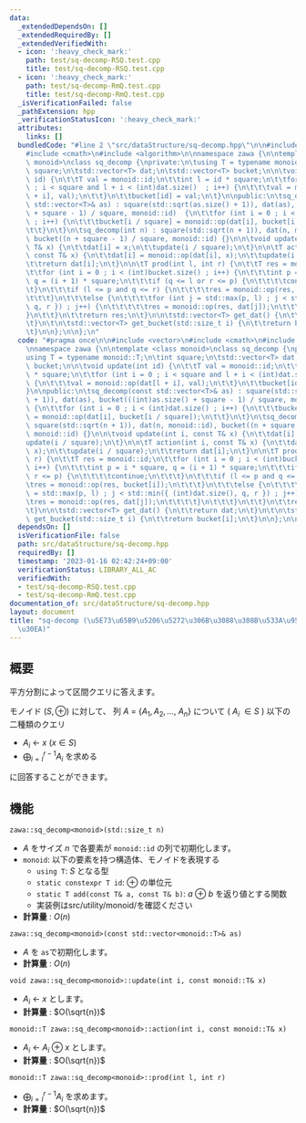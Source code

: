 ```yaml
---
data:
  _extendedDependsOn: []
  _extendedRequiredBy: []
  _extendedVerifiedWith:
  - icon: ':heavy_check_mark:'
    path: test/sq-decomp-RSQ.test.cpp
    title: test/sq-decomp-RSQ.test.cpp
  - icon: ':heavy_check_mark:'
    path: test/sq-decomp-RmQ.test.cpp
    title: test/sq-decomp-RmQ.test.cpp
  _isVerificationFailed: false
  _pathExtension: hpp
  _verificationStatusIcon: ':heavy_check_mark:'
  attributes:
    links: []
  bundledCode: "#line 2 \"src/dataStructure/sq-decomp.hpp\"\n\n#include <vector>\n\
    #include <cmath>\n#include <algorithm>\n\nnamespace zawa {\n\ntemplate <class\
    \ monoid>\nclass sq_decomp {\nprivate:\n\tusing T = typename monoid::T;\n\tint\
    \ square;\n\tstd::vector<T> dat;\n\tstd::vector<T> bucket;\n\n\tvoid update(int\
    \ id) {\n\t\tT val = monoid::id;\n\t\tint l = id * square;\n\t\tfor (int i = 0\
    \ ; i < square and l + i < (int)dat.size()  ; i++) {\n\t\t\tval = monoid::op(dat[l\
    \ + i], val);\n\t\t}\n\t\tbucket[id] = val;\n\t}\n\npublic:\n\tsq_decomp(const\
    \ std::vector<T>& as) : square(std::sqrt(as.size() + 1)), dat(as), bucket(((int)as.size()\
    \ + square - 1) / square, monoid::id)  {\n\t\tfor (int i = 0 ; i < (int)dat.size()\
    \ ; i++) {\n\t\t\tbucket[i / square] = monoid::op(dat[i], bucket[i / square]);\n\
    \t\t}\n\t}\n\tsq_decomp(int n) : square(std::sqrt(n + 1)), dat(n, monoid::id),\
    \ bucket((n + square - 1) / square, monoid::id) {}\n\n\tvoid update(int i, const\
    \ T& x) {\n\t\tdat[i] = x;\n\t\tupdate(i / square);\n\t}\n\n\tT action(int i,\
    \ const T& x) {\n\t\tdat[i] = monoid::op(dat[i], x);\n\t\tupdate(i / square);\n\
    \t\treturn dat[i];\n\t}\n\n\tT prod(int l, int r) {\n\t\tT res = monoid::id;\n\
    \t\tfor (int i = 0 ; i < (int)bucket.size() ; i++) {\n\t\t\tint p = i * square,\
    \ q = (i + 1) * square;\n\t\t\tif (q <= l or r <= p) {\n\t\t\t\tcontinue;\n\t\t\
    \t}\n\t\t\tif (l <= p and q <= r) {\n\t\t\t\tres = monoid::op(res, bucket[i]);\n\
    \t\t\t}\n\t\t\telse {\n\t\t\t\tfor (int j = std::max(p, l) ; j < std::min({ (int)dat.size(),\
    \ q, r }) ; j++) {\n\t\t\t\t\tres = monoid::op(res, dat[j]);\n\t\t\t\t}\n\t\t\t\
    }\n\t\t}\n\t\treturn res;\n\t}\n\n\tstd::vector<T> get_dat() {\n\t\treturn dat;\n\
    \t}\n\t\n\tstd::vector<T> get_bucket(std::size_t i) {\n\t\treturn bucket[i];\n\
    \t}\n\n};\n\n};\n"
  code: "#pragma once\n\n#include <vector>\n#include <cmath>\n#include <algorithm>\n\
    \nnamespace zawa {\n\ntemplate <class monoid>\nclass sq_decomp {\nprivate:\n\t\
    using T = typename monoid::T;\n\tint square;\n\tstd::vector<T> dat;\n\tstd::vector<T>\
    \ bucket;\n\n\tvoid update(int id) {\n\t\tT val = monoid::id;\n\t\tint l = id\
    \ * square;\n\t\tfor (int i = 0 ; i < square and l + i < (int)dat.size()  ; i++)\
    \ {\n\t\t\tval = monoid::op(dat[l + i], val);\n\t\t}\n\t\tbucket[id] = val;\n\t\
    }\n\npublic:\n\tsq_decomp(const std::vector<T>& as) : square(std::sqrt(as.size()\
    \ + 1)), dat(as), bucket(((int)as.size() + square - 1) / square, monoid::id) \
    \ {\n\t\tfor (int i = 0 ; i < (int)dat.size() ; i++) {\n\t\t\tbucket[i / square]\
    \ = monoid::op(dat[i], bucket[i / square]);\n\t\t}\n\t}\n\tsq_decomp(int n) :\
    \ square(std::sqrt(n + 1)), dat(n, monoid::id), bucket((n + square - 1) / square,\
    \ monoid::id) {}\n\n\tvoid update(int i, const T& x) {\n\t\tdat[i] = x;\n\t\t\
    update(i / square);\n\t}\n\n\tT action(int i, const T& x) {\n\t\tdat[i] = monoid::op(dat[i],\
    \ x);\n\t\tupdate(i / square);\n\t\treturn dat[i];\n\t}\n\n\tT prod(int l, int\
    \ r) {\n\t\tT res = monoid::id;\n\t\tfor (int i = 0 ; i < (int)bucket.size() ;\
    \ i++) {\n\t\t\tint p = i * square, q = (i + 1) * square;\n\t\t\tif (q <= l or\
    \ r <= p) {\n\t\t\t\tcontinue;\n\t\t\t}\n\t\t\tif (l <= p and q <= r) {\n\t\t\t\
    \tres = monoid::op(res, bucket[i]);\n\t\t\t}\n\t\t\telse {\n\t\t\t\tfor (int j\
    \ = std::max(p, l) ; j < std::min({ (int)dat.size(), q, r }) ; j++) {\n\t\t\t\t\
    \tres = monoid::op(res, dat[j]);\n\t\t\t\t}\n\t\t\t}\n\t\t}\n\t\treturn res;\n\
    \t}\n\n\tstd::vector<T> get_dat() {\n\t\treturn dat;\n\t}\n\t\n\tstd::vector<T>\
    \ get_bucket(std::size_t i) {\n\t\treturn bucket[i];\n\t}\n\n};\n\n};\n"
  dependsOn: []
  isVerificationFile: false
  path: src/dataStructure/sq-decomp.hpp
  requiredBy: []
  timestamp: '2023-01-16 02:42:24+09:00'
  verificationStatus: LIBRARY_ALL_AC
  verifiedWith:
  - test/sq-decomp-RSQ.test.cpp
  - test/sq-decomp-RmQ.test.cpp
documentation_of: src/dataStructure/sq-decomp.hpp
layout: document
title: "sq-decomp (\u5E73\u65B9\u5206\u5272\u306B\u3088\u308B\u533A\u9593\u30AF\u30A8\
  \u30EA)"
---
```


## 概要

平方分割によって区間クエリに答えます。

モノイド $(S, \oplus)$ に対して、 列 $A\ =\ \{ A_1, A_2, \dots,\ A_n\}$ について ( $A_i\ \in S$ ) 以下の二種類のクエリ

- $A_i\ \leftarrow\ x\ (x\in S)$
- $\displaystyle \bigoplus_{i = l}^{r - 1} A_i$ を求める

に回答することができます。


## 機能

`zawa::sq_decomp<monoid>(std::size_t n)`
- $A$ をサイズ $n$ で各要素が `monoid::id` の列で初期化します。
- `monoid`: 以下の要素を持つ構造体、モノイドを表現する
	- `using T`: $S$ となる型
	- `static constexpr T id`: $\oplus$ の単位元
	- `static T add(const T& a, const T& b)`: $a\  \oplus\ b$ を返り値とする関数
	- 実装例はsrc/utility/monoid/を確認ください
- **計算量** : $O(n)$

`zawa::sq_decomp<monoid>(const std::vector<monoid::T>& as)`
- $A$ を `as`で初期化します。
- **計算量** : $O(n)$

`void zawa::sq_decomp<monoid>::update(int i, const monoid::T& x)`
- $A_i\ \leftarrow\ x$ とします。
- **計算量** : $O(\sqrt{n})$

`monoid::T zawa::sq_decomp<monoid>::action(int i, const monoid::T& x)`
- $A_i\ \leftarrow\ A_i\ \oplus\ x$ とします。
- **計算量** : $O(\sqrt{n})$

`monoid::T zawa::sq_decomp<monoid>::prod(int l, int r)`
- $\displaystyle \bigoplus_{i = l}^{r - 1} A_i$ を求めます。
- **計算量** : $O(\sqrt{n})$
